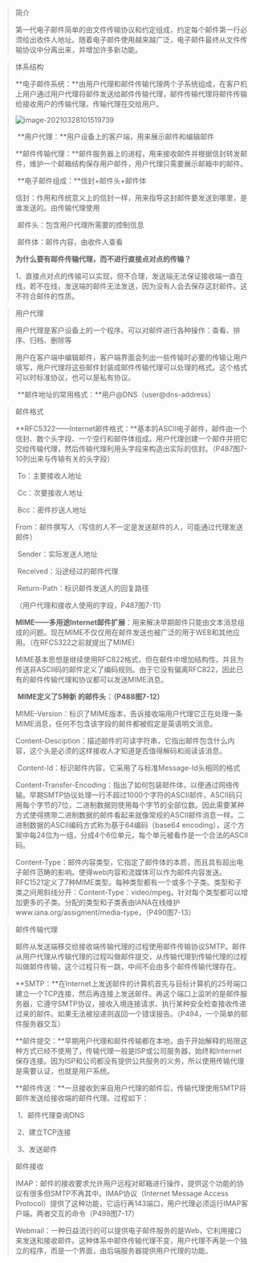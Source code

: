 > 简介
>
> ​	第一代电子邮件简单的由文件传输协议和约定组成，约定每个邮件第一行必须给出收件人地址。随着电子邮件使用越来越广泛，电子邮件最终从文件传输协议中分离出来，并增加许多新功能。

> 体系结构
>
> ​	**电子邮件系统：**由用户代理和邮件传输代理两个子系统组成，在客户机上用户通过用户代理将邮件发送给邮件传输代理，邮件传输代理将邮件传输给接收用户的传输代理。传输代理在交给用户。
>
> ![image-20210328101519739](C:\Users\zhang\AppData\Roaming\Typora\typora-user-images\image-20210328101519739.png)
>
> ​	**用户代理：**用户设备上的客户端，用来展示邮件和编辑邮件
>
> ​	**邮件传输代理：**邮件服务器上的进程，用来接收邮件并根据信封转发邮件，维护一个邮箱结构保存用户邮件，用户代理只需要展示邮箱中的邮件。
>
> ​	**电子邮件组成：**信封+邮件头+邮件体
>
> ​		信封：作用和传统意义上的信封一样，用来指导这封邮件要发送到哪里，是谁发送的。由传输代理使用
>
> ​		邮件头：包含用户代理所需要的控制信息
>
> ​		邮件体：邮件内容，由收件人查看
>
> 
>
> **为什么要有邮件传输代理，而不进行直接点对点的传输？**
>
> 1、直接点对点的传输可以实现，但不合理，发送端无法保证接收端一直在线，若不在线，发送端的邮件无法发送，因为没有人会去保存这封邮件。这不符合邮件的性质。

> 用户代理
>
> ​	用户代理是客户设备上的一个程序。可以对邮件进行各种操作：查看、排序、归档、删除等
>
> ​	用户在客户端中编辑邮件，客户端界面会列出一些传输时必要的传输让用户填写，用户代理将这些邮件封装成邮件传输代理可以处理的格式。这个格式可以时标准协议，也可以是私有协议。
>
> ​	**邮件地址的常用格式：**用户@DNS（user@dns-address）

> 邮件格式
>
> ​	**RFC5322——Internet邮件格式：**基本的ASCII电子邮件，邮件由一个信封、数个头字段、一个空行和邮件体组成。用户代理创建一个邮件并把它交给传输代理，然后传输代理利用头字段来构造出实际的信封。（P487图7-10列出来与传输有关的头字段）
>
> ​	To：主要接收人地址
>
> ​	Cc：次要接收人地址
>
> ​	Bcc：密件抄送人地址
>
> ​	From：邮件撰写人（写信的人不一定是发送邮件的人，可能通过代理发送邮件）
>
> ​	Sender：实际发送人地址
>
> ​	Received：沿途经过的邮件代理
>
> ​	Return-Path：标识邮件发送人的回复路径
>
> （用户代理和接收人使用的字段，P487图7-11）
>
> ​	**MIME——多用途Internet邮件扩展**：用来解决早期邮件只能由文本消息组成的问题。现在MIME不仅仅用在邮件发送也被广泛的用于WEB和其他应用。（在RFC5322之前就提出了MIME）
>
> ​	MIME基本思想是继续使用RFC822格式，但在邮件中增加结构性，并且为传送非ASCII码的邮件定义了编码规则。由于它没有偏离RFC822，因此已有的邮件传输代理和协议都可以发送MIME消息。
>
> ​	**MIME定义了5种新 的邮件头：（P488图7-12）**
>
> ​	MIME-Version：标识了MIME版本，告诉接收端用户代理它正在处理一条MIME消息，任何不包含该字段的邮件都被假定是英语明文消息。
>
> ​	Content-Desciption：描述邮件的可读字符串，它指出邮件包含什么内容，这个头是必须的这样接收人才知道是否值得解码和阅读该消息。
>
> ​	Content-Id：标识邮件内容，它采用了与标准Message-Id头相同的格式
>
> ​	Content-Transfer-Encoding：指出了如何包装邮件体，以便通过网络传输。早期SMTP协议处理一行不超过1000个字符的ASCII邮件，ASCII码只用每个字节的7位，二进制数据则使用每个字节的全部位数。因此需要某种方式使得携带二进制数据的邮件看起来就像常规的ASCII邮件消息一样。二进制数据的ASCII编码方式称为基于64编码（base64 encoding），这个方案中每24位为一组，分成4个6位单元，每个单元被看作是一个合法的ASCII码。
>
> ​	Content-Type：邮件内容类型，它指定了邮件体的本质，而且具有超出电子邮件范畴的影响。使得web内容和流媒体可以作为邮件内容发送。RFC1521定义了7种MIME类型。每种类型都有一个或多个子类。类型和子类之间用斜线分开：Content-Type：video/mpeg。针对每个类型都可以增加更多的子类。分配的类型和子类表由IANA在线维护www.iana.org/assigment/media-type，（P490图7-13）

> 邮件传输代理
>
> ​	邮件从发送端移交给接收端传输代理的过程使用邮件传输协议SMTP。邮件从用户代理从传输代理的过程叫做邮件提交，从传输代理到传输代理的过程叫做邮件传输，这个过程只有一跳，中间不会由多个邮件传输代理存在。
>
> ​	**SMTP：**在Internet上发送邮件的计算机首先与目标计算机的25号端口建立一个TCP连接，然后再连接上发送邮件。再这个端口上监听的是邮件服务器，它遵守SMTP协议，接收入境连接请求、执行某种安全检查接收传递过来的邮件。如果无法被投递则返回一个错误报告。（P494，一个简单的邮件服务器交互）
>
> ​	**邮件提交：**早期用户代理和邮件传输都在本地，由于开始解释的局限这种方式已经不使用了，传输代理一般是ISP或公司服务器，始终和Internet保存连接。因为ISP和公司都没有提供公共服务的义务，所以使用传输代理是需要认证，也就是用户系统。
>
> ​	**邮件传送：**一旦接收到来自用户代理的邮件后，传输代理使用SMTP将邮件发送给接收端的邮件代理。过程如下：
>
> ​	1、邮件代理查询DNS
>
> ​	2、建立TCP连接
>
> ​	3、发送邮件

> 邮件接收
>
> ​	IMAP：邮件的接收要求允许用户远程对邮箱进行操作，提供这个功能的协议有很多但SMTP不再其中。IMAP协议（Internet Message Access Protocol）提供了这种功能，它运行再143端口，用户代理必须运行IMAP客户端。两者交互的命令（P498图7-17）
>
> ​	Webmail：一种日益流行的可以提供电子邮件服务的是Web，它利用接口来发送和接收邮件。这种体系中邮件传输代理不变，用户代理不再是一个独立的程序，而是一个界面，由后端服务器提供用户代理的功能。